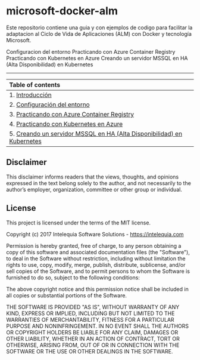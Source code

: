 # microsoft-docker-alm
Este repositorio contiene una guia y con ejemplos de codigo para facilitar la adaptacion al Ciclo de Vida de Aplicaciones (ALM) con Docker y tecnología Microsoft.

Configuracion del entorno
Practicando con Azure Container Registry
Practicando con Kubernetes en Azure
Creando un servidor MSSQL en HA (Alta Disponibilidad) en Kubernetes

---
| Table of contents |
| :--- |
| 1. [Introducción](README.md) |
| 2. [Configuración del entorno](1.%20Setup%20Environment.md) |
| 3. [Practicando con Azure Container Registry](2.%20Run%20on%20Azure%20Container%20Registry.md) |
| 4. [Practicando con Kubernetes en Azure](3.%20Run%20on%20Kubernetes%20Cluster.md) |
| 5. [Creando un servidor MSSQL en HA (Alta Disponibilidad) en Kubernetes](4.%20Create%20HA_MSSQL.md) |

## Disclaimer 
This disclaimer informs readers that the views, thoughts, and opinions expressed in the text belong solely to the author, and not necessarily to the author’s employer, organization, committee or other group or individual.

## License
This project is licensed under the terms of the MIT license.

Copyright (c) 2017 Intelequia Software Solutions - https://intelequia.com

Permission is hereby granted, free of charge, to any person obtaining a copy of this software and associated documentation files (the "Software"), to deal in the Software without restriction, including without limitation the rights to use, copy, modify, merge, publish, distribute, sublicense, and/or sell copies of the Software, and to permit persons to whom the Software is furnished to do so, subject to the following conditions:

The above copyright notice and this permission notice shall be included in all copies or substantial portions of the Software.

THE SOFTWARE IS PROVIDED "AS IS", WITHOUT WARRANTY OF ANY KIND, EXPRESS OR IMPLIED, INCLUDING BUT NOT LIMITED TO THE WARRANTIES OF MERCHANTABILITY, FITNESS FOR A PARTICULAR PURPOSE AND NONINFRINGEMENT. IN NO EVENT SHALL THE AUTHORS OR COPYRIGHT HOLDERS BE LIABLE FOR ANY CLAIM, DAMAGES OR OTHER LIABILITY, WHETHER IN AN ACTION OF CONTRACT, TORT OR OTHERWISE, ARISING FROM, OUT OF OR IN CONNECTION WITH THE SOFTWARE OR THE USE OR OTHER DEALINGS IN THE SOFTWARE.
